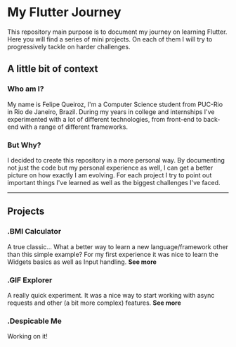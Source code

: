 # My Flutter Journey


This repository main purpose is to document my journey on learning Flutter. Here you will find a series of mini projects. On each of them I will try to progressively tackle on harder challenges.

## **A little bit of context**

### **Who am I?** 
 My name is Felipe Queiroz, I'm a Computer Science student from PUC-Rio in Rio de Janeiro, Brazil. During my years in college and internships I've experimented with a lot of different technologies, from front-end to back-end with a range of different frameworks.

### **But Why?**
 I decided to create this repository in a more personal way. By documenting not just the code but my personal experience as well, I can get a better picture on how exactly I am evolving. For each project I try to point out important things I've learned as well as the biggest challenges I've faced.

---

## **Projects**

### **.BMI Calculator** 
A true classic… What a better way to learn a new language/framework other than this simple example? For my first experience it was nice to learn the Widgets basics as well as Input handling. **See more**

### **.GIF Explorer**
A really quick experiment. It was a nice way to start working with async requests and other (a bit more complex) features. **See more**

### **.Despicable Me**
Working on it!





